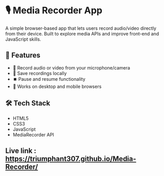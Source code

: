 # 🎙️ Media Recorder App

A simple browser-based app that lets users record audio/video directly from their device. Built to explore media APIs and improve front-end and JavaScript skills.

## 🚀 Features

- 🎤 Record audio or video from your microphone/camera
- 💾 Save recordings locally
- ⏹️ Pause and resume functionality
- 📱 Works on desktop and mobile browsers

## 🛠️ Tech Stack

- HTML5
- CSS3
- JavaScript
- MediaRecorder API



## Live link : https://triumphant307.github.io/Media-Recorder/
  
